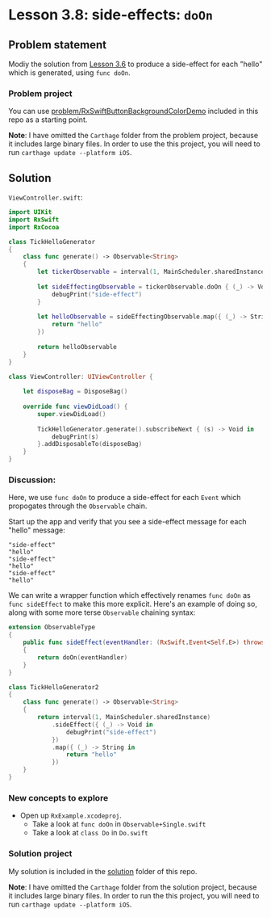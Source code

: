 # Lesson 3.8: side-effects: `doOn`

## Problem statement

Modiy the solution from [Lesson 3.6](../lesson3.6_interval) to produce a side-effect for each "hello" which is generated, using `func doOn`.

### Problem project

You can use [problem/RxSwiftButtonBackgroundColorDemo](problem/RxSwiftButtonBackgroundColorDemo) included in this repo as a starting point.

**Note**: I have omitted the `Carthage` folder from the problem project, because it includes large binary files.  In order to use the this project, you will need to run `carthage update --platform iOS`.

## Solution

`ViewController.swift`:

```swift
import UIKit
import RxSwift
import RxCocoa

class TickHelloGenerator
{
    class func generate() -> Observable<String>
    {
        let tickerObservable = interval(1, MainScheduler.sharedInstance)
        
        let sideEffectingObservable = tickerObservable.doOn { (_) -> Void in
            debugPrint("side-effect")
        }
        
        let helloObservable = sideEffectingObservable.map({ (_) -> String in
            return "hello"
        })
        
        return helloObservable
    }
}

class ViewController: UIViewController {
    
    let disposeBag = DisposeBag()
    
    override func viewDidLoad() {
        super.viewDidLoad()
        
        TickHelloGenerator.generate().subscribeNext { (s) -> Void in
            debugPrint(s)
        }.addDisposableTo(disposeBag)
    }
}
```

### Discussion:

Here, we use `func doOn` to produce a side-effect for each `Event` which propogates through the `Observable` chain.

Start up the app and verify that you see a side-effect message for each "hello" message:

```
"side-effect"
"hello"
"side-effect"
"hello"
"side-effect"
"hello"
```

We can write a wrapper function which effectively renames `func doOn` as `func sideEffect` to make this more explicit.  Here's an example of doing so, along with some more terse `Observable` chaining syntax:

```swift
extension ObservableType
{
    public func sideEffect(eventHandler: (RxSwift.Event<Self.E>) throws -> Void) -> RxSwift.Observable<Self.E>
    {
        return doOn(eventHandler)
    }
}

class TickHelloGenerator2
{
    class func generate() -> Observable<String>
    {
        return interval(1, MainScheduler.sharedInstance)
            .sideEffect({ (_) -> Void in
                debugPrint("side-effect")
            })
            .map({ (_) -> String in
                return "hello"
            })
    }
}
```

### New concepts to explore

* Open up `RxExample.xcodeproj`.
  * Take a look at `func doOn` in `Observable+Single.swift`
  * Take a look at `class Do` in `Do.swift`

### Solution project

My solution is included in the [solution](solution) folder of this repo.

**Note**: I have omitted the `Carthage` folder from the solution project, because it includes large binary files.  In order to run the this project, you will need to run `carthage update --platform iOS`.

